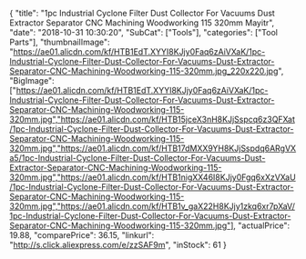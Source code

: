{
	"title": "1pc Industrial Cyclone Filter Dust Collector For Vacuums Dust Extractor Separator CNC Machining Woodworking 115 320mm Mayitr",
	"date": "2018-10-31 10:30:20",
	"SubCat": ["Tools"],
	"categories": ["Tool Parts"],
	"thumbnailImage": "https://ae01.alicdn.com/kf/HTB1EdT.XYYI8KJjy0Faq6zAiVXaK/1pc-Industrial-Cyclone-Filter-Dust-Collector-For-Vacuums-Dust-Extractor-Separator-CNC-Machining-Woodworking-115-320mm.jpg_220x220.jpg",
	"BigImage": ["https://ae01.alicdn.com/kf/HTB1EdT.XYYI8KJjy0Faq6zAiVXaK/1pc-Industrial-Cyclone-Filter-Dust-Collector-For-Vacuums-Dust-Extractor-Separator-CNC-Machining-Woodworking-115-320mm.jpg","https://ae01.alicdn.com/kf/HTB15jceX3nH8KJjSspcq6z3QFXat/1pc-Industrial-Cyclone-Filter-Dust-Collector-For-Vacuums-Dust-Extractor-Separator-CNC-Machining-Woodworking-115-320mm.jpg","https://ae01.alicdn.com/kf/HTB17dMXX9YH8KJjSspdq6ARgVXa5/1pc-Industrial-Cyclone-Filter-Dust-Collector-For-Vacuums-Dust-Extractor-Separator-CNC-Machining-Woodworking-115-320mm.jpg","https://ae01.alicdn.com/kf/HTB1nigXX46I8KJjy0Fgq6xXzVXaU/1pc-Industrial-Cyclone-Filter-Dust-Collector-For-Vacuums-Dust-Extractor-Separator-CNC-Machining-Woodworking-115-320mm.jpg","https://ae01.alicdn.com/kf/HTB1v_gaX22H8KJjy1zkq6xr7pXaV/1pc-Industrial-Cyclone-Filter-Dust-Collector-For-Vacuums-Dust-Extractor-Separator-CNC-Machining-Woodworking-115-320mm.jpg"],
	"actualPrice": 19.88,
	"comparePrice": 36.15,
	"linkurl": "http://s.click.aliexpress.com/e/zzSAF9m",
	"inStock": 61
}
